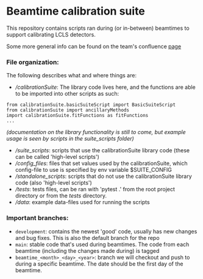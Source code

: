 # Beamtime calibration suite
This repository contains scripts ran during (or in-between) beamtimes to support calibrating LCLS detectors.

Some more general info can be found on the team's confluence [page](https://confluence.slac.stanford.edu/display/LCLSDET/LCLS+Detector+Department+Home)


### File organization:

The following describes what and where things are:

* _/calibrationSuite_: The library code lives here, and the functions are able to be imported into other scripts as such:
```
from calibrationSuite.basicSuiteScript import BasicSuiteScript
from calibrationSuite import ancillaryMethods
import calibrationSuite.fitFunctions as fitFunctions
...
```
_(documentation on the library functionality is still to come, but example usage is seen by scripts in the suite_scripts folder)_

* _/suite_scripts_: scripts that use the calibrationSuite library code (these can be called 'high-level scripts')
* _/config_files_: files that set values used by the calibrationSuite, which config-file to use is specified by env variable $SUITE_CONFIG
* _/standalone_scripts_: scripts that do not use the calibrationSuite library code (also 'high-level scripts')
* _/tests_: tests files, can be ran with 'pytest .' from the root project directory or from the _tests_ directory.
* _/data_: example data-files used for running the scripts


### Important branches:

* `development`: contains the newest 'good' code, usually has new changes and bug fixes. This is also the default branch for the repo
* `main`: stable code that's used during beamtimes. The code from each beamtime (including the changes made during) is tagged
* `beamtime_<month>_<day>_<year>`: branch we will checkout and push to during a specific beamtime. The date should be the first day of the beamtime.